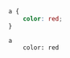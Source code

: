 <stylelint-code-block fix>

```css
a {
    color: red;
}
```

</stylelint-code-block>

<stylelint-code-block filename="a.styl" fix>

```stylus
a
    color: red
```

</stylelint-code-block>
